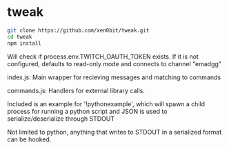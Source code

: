 # tweak

```sh
git clone https://github.com/xen0bit/tweak.git
cd tweak
npm install
```

Will check if process.env.TWITCH_OAUTH_TOKEN exists. If it is not configured, defaults to read-only mode and connects to channel "emadgg"

index.js: Main wrapper for recieving messages and matching to commands

commands.js: Handlers for external library calls.

Included is an example for '!pythonexample', which will spawn a child process for running a python script and JSON is used to serialize/deserialize through STDOUT

Not limited to python, anything that writes to STDOUT in a serialized format can be hooked.